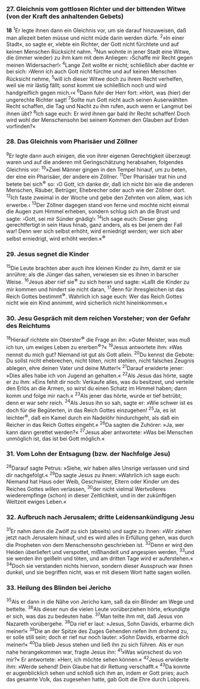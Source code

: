 ### 27. Gleichnis vom gottlosen Richter und der bittenden Witwe (von der Kraft des anhaltenden Gebets)

__18__
<sup>1</sup>Er legte ihnen dann ein Gleichnis vor, um sie darauf hinzuweisen, daß man allezeit beten müsse und nicht müde darin werden dürfe.
<sup>2</sup>»In einer Stadt«, so sagte er, »lebte ein Richter, der Gott nicht fürchtete und auf keinen Menschen Rücksicht nahm.
<sup>3</sup>Nun wohnte in jener Stadt eine Witwe, die (immer wieder) zu ihm kam mit dem Anliegen: ›Schaffe mir Recht gegen meinen Widersacher!‹
<sup>4</sup>Lange Zeit wollte er nicht; schließlich aber dachte er bei sich: ›Wenn ich auch Gott nicht fürchte und auf keinen Menschen Rücksicht nehme,
<sup>5</sup>will ich dieser Witwe doch zu ihrem Recht verhelfen, weil sie mir lästig fällt; sonst kommt sie schließlich noch und wird handgreiflich gegen mich.‹«
<sup>6</sup>Dann fuhr der Herr fort: »Hört, was (hier) der ungerechte Richter sagt!
<sup>7</sup>Sollte nun Gott nicht auch seinen Auserwählten Recht schaffen, die Tag und Nacht zu ihm rufen, auch wenn er Langmut bei ihnen übt?
<sup>8</sup>Ich sage euch: Er wird ihnen gar bald ihr Recht schaffen! Doch wird wohl der Menschensohn bei seinem Kommen den Glauben auf Erden vorfinden?«

### 28. Das Gleichnis vom Pharisäer und Zöllner

<sup>9</sup>Er legte dann auch einigen, die von ihrer eigenen Gerechtigkeit überzeugt waren und auf die anderen mit Geringschätzung herabsahen, folgendes Gleichnis vor:
<sup>10</sup>»Zwei Männer gingen in den Tempel hinauf, um zu beten, der eine ein Pharisäer, der andere ein Zöllner.
<sup>11</sup>Der Pharisäer trat hin und betete bei sich<sup title="oder: mit Bezug auf sich">&#x2732;</sup> so: ›O Gott, ich danke dir, daß ich nicht bin wie die anderen Menschen, Räuber, Betrüger, Ehebrecher oder auch wie der Zöllner dort.
<sup>12</sup>Ich faste zweimal in der Woche und gebe den Zehnten von allem, was ich erwerbe.‹
<sup>13</sup>Der Zöllner dagegen stand von ferne und mochte nicht einmal die Augen zum Himmel erheben, sondern schlug sich an die Brust und sagte: ›Gott, sei mir Sünder gnädig!‹
<sup>14</sup>Ich sage euch: Dieser ging gerechtfertigt in sein Haus hinab, ganz anders, als es bei jenem der Fall war! Denn wer sich selbst erhöht, wird erniedrigt werden; wer sich aber selbst erniedrigt, wird erhöht werden.«<sup title="Lk 14,11; Mt 23,12">&#x2732;</sup>

### 29. Jesus segnet die Kinder

<sup>15</sup>Die Leute brachten aber auch ihre kleinen Kinder zu ihm, damit er sie anrühre; als die Jünger das sahen, verwiesen sie es ihnen in barscher Weise.
<sup>16</sup>Jesus aber rief sie<sup title="d.h. die Kinder">&#x2732;</sup> zu sich heran und sagte: »Laßt die Kinder zu mir kommen und hindert sie nicht daran,
<sup>17</sup>denn für ihresgleichen ist das Reich Gottes bestimmt<sup title="vgl. Mk 10,14">&#x2732;</sup>. Wahrlich ich sage euch: Wer das Reich Gottes nicht wie ein Kind annimmt, wird sicherlich nicht hineinkommen.«

### 30. Jesu Gespräch mit dem reichen Vorsteher; von der Gefahr des Reichtums

<sup>18</sup>Hierauf richtete ein Oberster<sup title="oder: Vorsteher">&#x2732;</sup> die Frage an ihn: »Guter Meister, was muß ich tun, um ewiges Leben zu ererben<sup title="= gewinnen">&#x2732;</sup>?«
<sup>19</sup>Jesus antwortete ihm: »Was nennst du mich gut? Niemand ist gut als Gott allein.
<sup>20</sup>Du kennst die Gebote: Du sollst nicht ehebrechen, nicht töten, nicht stehlen, nicht falsches Zeugnis ablegen, ehre deinen Vater und deine Mutter!«
<sup>21</sup>Darauf erwiderte jener: »Dies alles habe ich von Jugend an gehalten.«
<sup>22</sup>Als Jesus das hörte, sagte er zu ihm: »Eins fehlt dir noch: Verkaufe alles, was du besitzest, und verteile den Erlös an die Armen, so wirst du einen Schatz im Himmel haben; dann komm und folge mir nach.«
<sup>23</sup>Als jener das hörte, wurde er tief betrübt; denn er war sehr reich.
<sup>24</sup>Als Jesus ihn so sah, sagte er: »Wie schwer ist es doch für die Begüterten, in das Reich Gottes einzugehen!
<sup>25</sup>Ja, es ist leichter<sup title="= eher möglich">&#x2732;</sup>, daß ein Kamel durch ein Nadelöhr hindurchgeht, als daß ein Reicher in das Reich Gottes eingeht.«
<sup>26</sup>Da sagten die Zuhörer: »Ja, wer kann dann gerettet werden?«
<sup>27</sup>Jesus aber antwortete: »Was bei Menschen unmöglich ist, das ist bei Gott möglich.«

### 31. Vom Lohn der Entsagung (bzw. der Nachfolge Jesu)

<sup>28</sup>Darauf sagte Petrus: »Siehe, wir haben alles Unsrige verlassen und sind dir nachgefolgt.«
<sup>29</sup>Da sagte Jesus zu ihnen: »Wahrlich ich sage euch: Niemand hat Haus oder Weib, Geschwister, Eltern oder Kinder um des Reiches Gottes willen verlassen,
<sup>30</sup>der nicht vielmal Wertvolleres wiederempfinge (schon) in dieser Zeitlichkeit, und in der zukünftigen Weltzeit ewiges Leben.«

### 32. Aufbruch nach Jerusalem; dritte Leidensankündigung Jesu

<sup>31</sup>Er nahm dann die Zwölf zu sich (abseits) und sagte zu ihnen: »Wir ziehen jetzt nach Jerusalem hinauf, und es wird alles in Erfüllung gehen, was durch die Propheten von dem Menschensohn geschrieben ist.
<sup>32</sup>Denn er wird den Heiden überliefert und verspottet, mißhandelt und angespien werden,
<sup>33</sup>und sie werden ihn geißeln und töten, und am dritten Tage wird er auferstehen.«
<sup>34</sup>Doch sie verstanden nichts hiervon, sondern dieser Ausspruch war ihnen dunkel, und sie begriffen nicht, was er mit diesem Wort hatte sagen wollen.

### 33. Heilung des Blinden bei Jericho

<sup>35</sup>Als er dann in die Nähe von Jericho kam, saß da ein Blinder am Wege und bettelte.
<sup>36</sup>Als dieser nun die vielen Leute vorüberziehen hörte, erkundigte er sich, was das zu bedeuten habe.
<sup>37</sup>Man teilte ihm mit, daß Jesus von Nazareth vorübergehe.
<sup>38</sup>Da rief er laut: »Jesus, Sohn Davids, erbarme dich meiner!«
<sup>39</sup>Die an der Spitze des Zuges Gehenden riefen ihm drohend zu, er solle still sein; doch er rief nur noch lauter: »Sohn Davids, erbarme dich meiner!«
<sup>40</sup>Da blieb Jesus stehen und ließ ihn zu sich führen. Als er nun nahe herangekommen war, fragte Jesus ihn:
<sup>41</sup>»Was wünschest du von mir?« Er antwortete: »Herr, ich möchte sehen können.«
<sup>42</sup>Jesus erwiderte ihm: »Werde sehend! Dein Glaube hat dir Rettung verschafft.«
<sup>43</sup>Da konnte er augenblicklich sehen und schloß sich ihm an, indem er Gott pries; auch das gesamte Volk, das zugesehen hatte, gab Gott die Ehre durch Lobpreis.